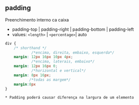 ## padding

Preenchimento interno ca caixa

- padding-top | padding-right | padding-bottom | padding-left
- values: `<length>` | `<percentage>`| auto

```css
div {
    /* shorthand */
            /*encima, direita, embaixo, esquerda*/
    margin: 12px 16px 10px 4px;
            /*encima, laterais, embaixo*/
    margin: 12px 16px 0;
            /*horizontal e vertical*/
    margin: 8px 16px;
           /*todas as margem*/
    margin:8px
}
```

    * Padding poderá causar diferença na largura de um elemento